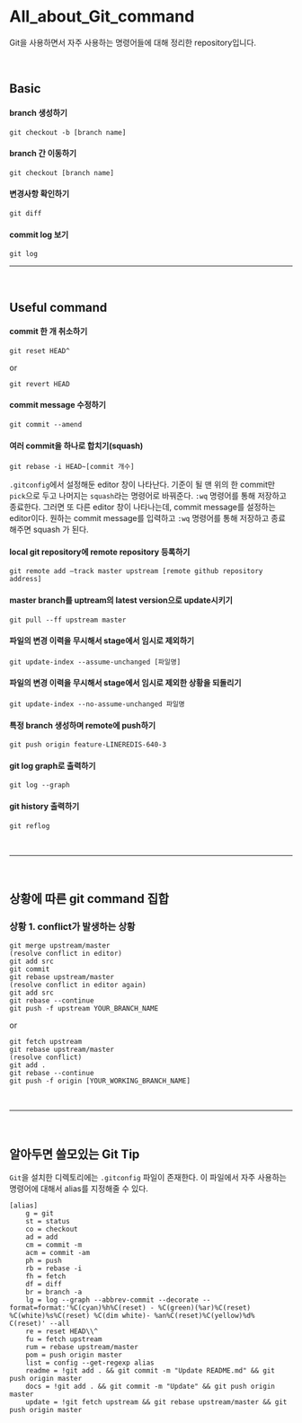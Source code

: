 # All_about_Git_command
Git을 사용하면서 자주 사용하는 명령어들에 대해 정리한 repository입니다.

</br>

## Basic
#### branch 생성하기
```
git checkout -b [branch name]
```

#### branch 간 이동하기
```
git checkout [branch name]
```

#### 변경사항 확인하기
```
git diff
```

#### commit log 보기
```
git log
```

---

</br>

## Useful command
#### commit 한 개 취소하기
```
git reset HEAD^
```
or
```
git revert HEAD
```

#### commit message 수정하기
```
git commit --amend
```

#### 여러 commit을 하나로 합치기(squash)
```
git rebase -i HEAD~[commit 개수]
```
`.gitconfig`에서 설정해둔 editor 창이 나타난다. 기준이 될 맨 위의 한 commit만 `pick`으로 두고 나머지는 `squash`라는 명령어로 바꿔준다. `:wq` 명령어를 통해 저장하고 종료한다. 그러면 또 다른 editor 창이 나타나는데, commit message를 설정하는 editor이다. 원하는 commit message를 입력하고 `:wq` 명령어를 통해 저장하고 종료해주면 squash 가 된다.

#### local git repository에 remote repository 등록하기
```
git remote add —track master upstream [remote github repository address]
```

#### master branch를 uptream의 latest version으로 update시키기
```
git pull --ff upstream master
```

#### 파일의 변경 이력을 무시해서 stage에서 임시로 제외하기
```
git update-index --assume-unchanged [파일명]
```

#### 파일의 변경 이력을 무시해서 stage에서 임시로 제외한 상황을 되돌리기
```
git update-index --no-assume-unchanged 파일명
```

#### 특정 branch 생성하며 remote에 push하기
```
git push origin feature-LINEREDIS-640-3
```

#### git log graph로 출력하기
```
git log --graph
```

#### git history 출력하기
```
git reflog
```

</br>

---

</br>

## 상황에 따른 git command 집합
### 상황 1. conflict가 발생하는 상황
```
git merge upstream/master
(resolve conflict in editor)
git add src
git commit
git rebase upstream/master
(resolve conflict in editor again)
git add src
git rebase --continue
git push -f upstream YOUR_BRANCH_NAME
```
or
```
git fetch upstream
git rebase upstream/master
(resolve conflict)
git add .
git rebase --continue
git push -f origin [YOUR_WORKING_BRANCH_NAME]
```

</br>

---

</br>

## 알아두면 쓸모있는 Git Tip
`Git`을 설치한 디렉토리에는 `.gitconfig` 파일이 존재한다. 이 파일에서 자주 사용하는 명령어에 대해서 alias를 지정해줄 수 있다.
``` .gitconfig
[alias]
    g = git
    st = status
    co = checkout
    ad = add
    cm = commit -m
    acm = commit -am
    ph = push
    rb = rebase -i
    fh = fetch
    df = diff
    br = branch -a
    lg = log --graph --abbrev-commit --decorate --format=format:'%C(cyan)%h%C(reset) - %C(green)(%ar)%C(reset) %C(white)%s%C(reset) %C(dim white)- %an%C(reset)%C(yellow)%d%    C(reset)' --all
    re = reset HEAD\\^
    fu = fetch upstream
    rum = rebase upstream/master
    pom = push origin master
    list = config --get-regexp alias
    readme = !git add . && git commit -m "Update README.md" && git push origin master
    docs = !git add . && git commit -m "Update" && git push origin master
    update = !git fetch upstream && git rebase upstream/master && git push origin master
```
